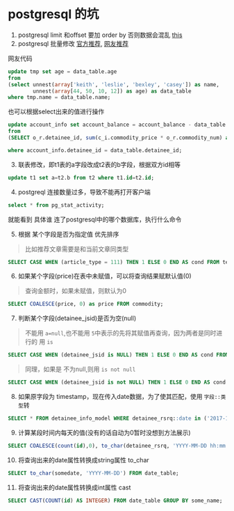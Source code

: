 # postgresql 的坑

1. postgresql  limit 和offset 要加 order by  否则数据会混乱 [this](https://www.postgresql.org/docs/current/static/queries-limit.html)
2. postgresql 批量修改 [官方推荐](https://www.postgresql.org/message-id/AANLkTi=Xy9Q7BXTy19EDbsG3YWEL46mS-FJ6VFLH+xfu@mail.gmail.com), [网友推荐](https://stackoverflow.com/questions/7019831/bulk-batch-update-upsert-in-postgresql/20224370#20224370)

网友代码
```sql
update tmp set age = data_table.age
from
(select unnest(array['keith', 'leslie', 'bexley', 'casey']) as name, 
        unnest(array[44, 50, 10, 12]) as age) as data_table
where tmp.name = data_table.name;
```

也可以根据select出来的值进行操作
```sql
update account_info set account_balance = account_balance - data_table.values
from
(SELECT o_r.detainee_id, sum(c_i.commodity_price * o_r.commodity_num) as values FROM order_record o_r,commodity_info c_i WHERE o_r.commodity_id = c_i.id group by o_r.detainee_id ) as data_table

where account_info.detainee_id = data_table.detainee_id;
```

3. 联表修改，即t1表的a字段改成t2表的b字段，根据双方id相等
```sql
update t1 set a=t2.b from t2 where t1.id=t2.id;
```

4. postgreql 连接数量过多，导致不能再打开客户端
```sql
select * from pg_stat_activity;
```
就能看到 具体谁 连了postgresql中的哪个数据库，执行什么命令

5. 根据 某个字段是否为指定值 优先排序
> 比如推荐文章需要是和当前文章同类型
```sql
SELECT CASE WHEN (article_type = 111) THEN 1 ELSE 0 END AS cond FROM test ORDER BY cond;
```

6. 如果某个字段(price)在表中未赋值，可以将查询结果赋默认值(0)
> 查询金额时，如果未赋值，则默认为0
```sql
SELECT COALESCE(price, 0) as price FROM commodity;
```

7. 判断某个字段(detainee_jsid)是否为空(null)
> 不能用 `a=null`,也不能用 `5`中表示的先将其赋值再查询，因为两者是同时进行的
> 用 `is`
```sql
SELECT CASE WHEN (detainee_jsid is NULL) THEN 1 ELSE 0 END AS cond FROM detainee_model ORDER BY cond
```
> 同理，如果是 不为null,则用 `is not null`
```sql
SELECT CASE WHEN (detainee_jsid is not NULL) THEN 1 ELSE 0 END AS cond FROM detainee_model ORDER BY cond
```

8. 如果原字段为 timestamp，现在传入date数据，为了使其匹配，使用 `字段::类型`转
```sql
SELECT * FROM detainee_info_model WHERE detainee_rsrq::date in ('2017-10-01', '2017-11-01')
```

9. 计算某段时间内每天的值(没有的话自动为0暂时没想到方法展示)
```sql
SELECT COALESCE(count(id),0), to_char(detainee_rsrq, 'YYYY-MM-DD hh:mm:ss') as _datetime FROM detainee_info_model WHERE detainee_rsrq BETWEEN '2017-01-01' AND '2018-12-30' GROUP BY _datetime
```

10. 将查询出来的date属性转换成string属性 to_char
```sql
SELECT to_char(somedate, 'YYYY-MM-DD') FROM date_table;
```

11. 将查询出来的date属性转换成int属性 cast
```sql
SELECT CAST(COUNT(id) AS INTEGER) FROM date_table GROUP BY some_name;
```